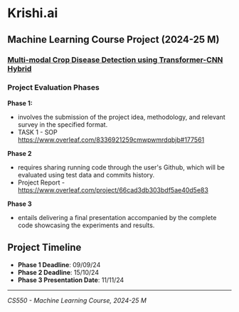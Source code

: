 
# Krishi.ai

## Machine Learning Course Project (2024-25 M)
### [Multi-modal Crop Disease Detection using Transformer-CNN Hybrid](https://www.sciencedirect.com/science/article/pii/S0168169923008694?via%3Dihub)
### Project Evaluation Phases

**Phase 1:**
   - involves the submission of the project idea, methodology, and relevant survey in the specified format.
   - TASK 1 - SOP https://www.overleaf.com/8336921259cmwpwmrdqbjb#177561
 
**Phase 2**
   -  requires sharing running code through the user's Github, which will be evaluated using test data and commits history.
   -  Project Report - https://www.overleaf.com/project/66cad3db303bdf5ae40d5e83
  
**Phase 3**
   - entails delivering a final presentation accompanied by the complete code showcasing the experiments and results.

## Project Timeline

- **Phase 1 Deadline**: 09/09/24
- **Phase 2 Deadline**: 15/10/24
- **Phase 3 Presentation Date**: 11/11/24

---

*CS550 - Machine Learning Course, 2024-25 M*
